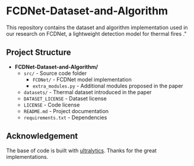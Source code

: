 # FCDNet-Dataset-and-Algorithm
This repository contains the dataset and algorithm implementation used in our research on FCDNet, a lightweight detection model for thermal fires ."

## Project Structure

- **FCDNet-Dataset-and-Algorithm/**
  - `src/` - Source code folder
    - `FCDNet/` - FCDNet model implementation
    - `extra_modules.py` - Additional modules proposed in the paper
  - `datasets/` - Thermal dataset introduced in the paper
  - `DATASET_LICENSE` - Dataset license
  - `LICENSE` - Code license
  - `README.md` - Project documentation
  - `requirements.txt` - Dependencies

## Acknowledgement
The base of code is built with [ultralytics](https://github.com/ultralytics/ultralytics).
Thanks for the great implementations.
